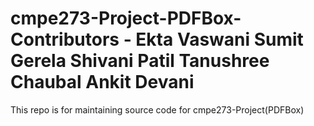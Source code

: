 cmpe273-Project-PDFBox-
Contributors - 
Ekta Vaswani
Sumit Gerela
Shivani Patil
Tanushree Chaubal
Ankit Devani
=======================

This repo is for maintaining source code for cmpe273-Project(PDFBox)
